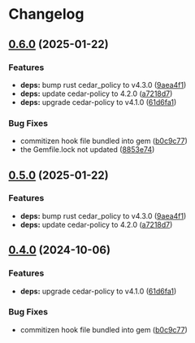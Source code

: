 # Changelog

## [0.6.0](https://github.com/elct9620/cedar-policy-rb/compare/cedar_policy-v0.5.0...cedar_policy/v0.6.0) (2025-01-22)


### Features

* **deps:** bump rust cedar_policy to v4.3.0 ([9aea4f1](https://github.com/elct9620/cedar-policy-rb/commit/9aea4f130867243b4d61be41a2f8abfd3d021df2))
* **deps:** update cedar-policy to 4.2.0 ([a7218d7](https://github.com/elct9620/cedar-policy-rb/commit/a7218d7c3af0384cfcdae735f07b06c624ea8002))
* **deps:** upgrade cedar-policy to v4.1.0 ([61d6fa1](https://github.com/elct9620/cedar-policy-rb/commit/61d6fa1a59ab2edd71972410c1d9d697fde60776))


### Bug Fixes

* commitizen hook file bundled into gem ([b0c9c77](https://github.com/elct9620/cedar-policy-rb/commit/b0c9c77459ec614bfd4698d804969adb9b4bccc1))
* the Gemfile.lock not updated ([8853e74](https://github.com/elct9620/cedar-policy-rb/commit/8853e747188e83aa4ac1bfa7b4d1c361932cdb76))

## [0.5.0](https://github.com/elct9620/cedar-policy-rb/compare/v0.4.0...v0.5.0) (2025-01-22)


### Features

* **deps:** bump rust cedar_policy to v4.3.0 ([9aea4f1](https://github.com/elct9620/cedar-policy-rb/commit/9aea4f130867243b4d61be41a2f8abfd3d021df2))
* **deps:** update cedar-policy to 4.2.0 ([a7218d7](https://github.com/elct9620/cedar-policy-rb/commit/a7218d7c3af0384cfcdae735f07b06c624ea8002))

## [0.4.0](https://github.com/elct9620/cedar-policy-rb/compare/cedar_policy-v0.3.0...cedar_policy/v0.4.0) (2024-10-06)


### Features

* **deps:** upgrade cedar-policy to v4.1.0 ([61d6fa1](https://github.com/elct9620/cedar-policy-rb/commit/61d6fa1a59ab2edd71972410c1d9d697fde60776))


### Bug Fixes

* commitizen hook file bundled into gem ([b0c9c77](https://github.com/elct9620/cedar-policy-rb/commit/b0c9c77459ec614bfd4698d804969adb9b4bccc1))
